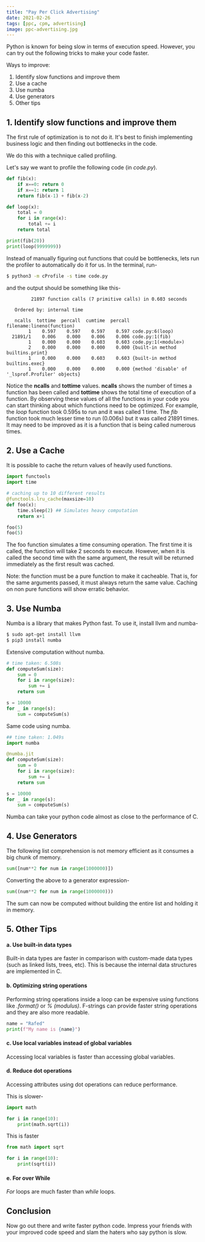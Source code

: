 ```yaml
---
title: "Pay Per Click Advertising"
date: 2021-02-26
tags: [ppc, cpm, advertising]
image: ppc-advertising.jpg
---
```


Python is known for being slow in terms of execution speed. However, you can try out the following tricks to make your code faster.

<!--more-->

Ways to improve:

1. Identify slow functions and improve them
1. Use a cache
1. Use numba
1. Use generators
1. Other tips

## 1. Identify slow functions and improve them

The first rule of optimization is to not do it. It's best to finish implementing business logic and then finding out bottlenecks in the code.

We do this with a technique called profiling.

Let's say we want to profile the following code (in _code.py_).

```python
def fib(x):
    if x==0: return 0
    if x==1: return 1
    return fib(x-1) + fib(x-2)

def loop(x):
    total = 0
    for i in range(x):
        total += i
    return total

print(fib(20))
print(loop(9999999))
```

Instead of manually figuring out functions that could be bottlenecks, lets run the profiler to automatically do it for us. In the terminal, run-

```bash
$ python3 -m cProfile -s time code.py
```

and the output should be something like this-

```text
         21897 function calls (7 primitive calls) in 0.603 seconds

   Ordered by: internal time

   ncalls  tottime  percall  cumtime  percall filename:lineno(function)
        1    0.597    0.597    0.597    0.597 code.py:6(loop)
  21891/1    0.006    0.000    0.006    0.006 code.py:1(fib)
        1    0.000    0.000    0.603    0.603 code.py:1(<module>)
        2    0.000    0.000    0.000    0.000 {built-in method builtins.print}
        1    0.000    0.000    0.603    0.603 {built-in method builtins.exec}
        1    0.000    0.000    0.000    0.000 {method 'disable' of '_lsprof.Profiler' objects}
```

Notice the **ncalls** and **tottime** values. **ncalls** shows the number of times a function has been called and **tottime** shows the total time of execution of a function. By observing these values of all the functions in your code you can start thinking about which functions need to be optimized. For example, the _loop_ function took 0.595s to run and it was called 1 time. The _fib_ function took much lesser time to run (0.006s) but it was called 21891 times. It may need to be improved as it is a function that is being called numerous times.


## 2. Use a Cache

It is possible to cache the return values of heavily used functions.

```python
import functools
import time

# caching up to 10 different results
@functools.lru_cache(maxsize=10)
def foo(x):
    time.sleep(2) ## Simulates heavy computation
    return x+1

foo(5)
foo(5)
```

The foo function simulates a time consuming operation. The first time it is called, the function will take 2 seconds to execute. However, when it is called the second time with the same argument, the result will be returned immediately as the first result was cached.

Note: the function must be a pure function to make it cacheable. That is, for the same arguments passed, it must always return the same value. Caching on non pure functions will show erratic behavior.

## 3. Use Numba

Numba is a library that makes Python fast. To use it, install llvm and numba-

```bash
$ sudo apt-get install llvm
$ pip3 install numba
```

Extensive computation without numba.

```python
# time taken: 6.508s
def computeSum(size):
    sum = 0
    for i in range(size):
        sum += i
    return sum

s = 10000
for _ in range(s):
    sum = computeSum(s)
```

Same code using numba.

```python
## time taken: 1.049s
import numba

@numba.jit
def computeSum(size):
    sum = 0
    for i in range(size):
        sum += i
    return sum

s = 10000
for _ in range(s):
    sum = computeSum(s)
```

Numba can take your python code almost as close to the performance of C.

## 4. Use Generators

The following list comprehension is not memory efficient as it consumes a big chunk of memory.

```python
sum([num**2 for num in range(1000000)])
```

Converting the above to a generator expression-

```python
sum((num**2 for num in range(1000000)))
```

The sum can now be computed without building the entire list and holding it in memory.

## 5. Other Tips

#### a. Use built-in data types

Built-in data types are faster in comparison with custom-made data types (such as linked lists, trees, etc). This is because the internal data structures are implemented in C.

#### b. Optimizing string operations

Performing string operations inside a loop can be expensive using functions like _.format()_ or _% (modulus)_. F-strings can provide faster string operations and they are also more readable.

```python
name = "Rafed"
print(f"My name is {name}")
```

#### c. Use local variables instead of global variables

Accessing local variables is faster than accessing global variables.

#### d. Reduce dot operations

Accessing attributes using dot operations can reduce performance. 

This is slower-

```python
import math

for i in range(10):
    print(math.sqrt(i))
```

This is faster

```python
from math import sqrt

for i in range(10):
    print(sqrt(i))
```

#### e. For over While

_For_ loops are much faster than _while_ loops.


## Conclusion

Now go out there and write faster python code. Impress your friends with your improved code speed and slam the haters who say python is slow. 